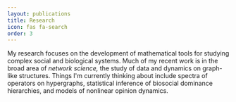 ```yaml
---
layout: publications
title: Research 
icon: fas fa-search
order: 3
---
```


My research focuses on the development of mathematical tools for studying complex social and biological systems. Much of my recent work is in the broad area of *network science,* the study of data and dynamics on graph-like structures. Things I'm currently thinking about include spectra of operators on hypergraphs, statistical inference of biosocial dominance hierarchies, and models of nonlinear opinion dynamics. 